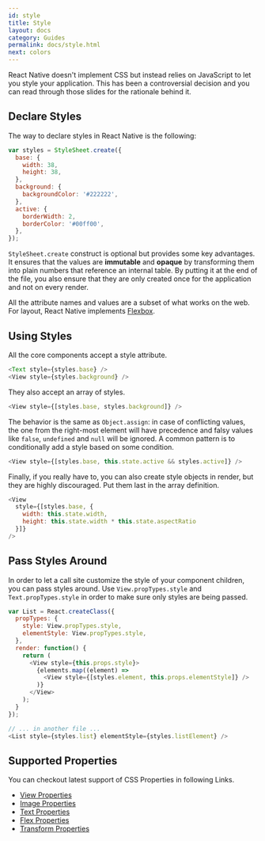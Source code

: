 ```yaml
---
id: style
title: Style
layout: docs
category: Guides
permalink: docs/style.html
next: colors
---
```


React Native doesn't implement CSS but instead relies on JavaScript to let you style your application. This has been a controversial decision and you can read through those slides for the rationale behind it.

<script async class="speakerdeck-embed" data-id="2e15908049bb013230960224c1b4b8bd" data-ratio="2" src="//speakerdeck.com/assets/embed.js"></script>

## Declare Styles

The way to declare styles in React Native is the following:

```javascript
var styles = StyleSheet.create({
  base: {
    width: 38,
    height: 38,
  },
  background: {
    backgroundColor: '#222222',
  },
  active: {
    borderWidth: 2,
    borderColor: '#00ff00',
  },
});
```

`StyleSheet.create` construct is optional but provides some key advantages. It ensures that the values are **immutable** and **opaque** by transforming them into plain numbers that reference an internal table. By putting it at the end of the file, you also ensure that they are only created once for the application and not on every render.

All the attribute names and values are a subset of what works on the web. For layout, React Native implements [Flexbox](docs/flexbox.html).

## Using Styles

All the core components accept a style attribute.

```javascript
<Text style={styles.base} />
<View style={styles.background} />
```

They also accept an array of styles.

```javascript
<View style={[styles.base, styles.background]} />
```

The behavior is the same as `Object.assign`: in case of conflicting values, the one from the right-most element will have precedence and falsy values like `false`, `undefined` and `null` will be ignored. A common pattern is to conditionally add a style based on some condition.

```javascript
<View style={[styles.base, this.state.active && styles.active]} />
```

Finally, if you really have to, you can also create style objects in render, but they are highly discouraged. Put them last in the array definition.

```javascript
<View
  style={[styles.base, {
    width: this.state.width,
    height: this.state.width * this.state.aspectRatio
  }]}
/>
```

## Pass Styles Around

In order to let a call site customize the style of your component children, you can pass styles around. Use `View.propTypes.style` and `Text.propTypes.style` in order to make sure only styles are being passed.

```javascript
var List = React.createClass({
  propTypes: {
    style: View.propTypes.style,
    elementStyle: View.propTypes.style,
  },
  render: function() {
    return (
      <View style={this.props.style}>
        {elements.map((element) =>
          <View style={[styles.element, this.props.elementStyle]} />
        )}
      </View>
    );
  }
});

// ... in another file ...
<List style={styles.list} elementStyle={styles.listElement} />
```
## Supported Properties

You can checkout latest support of CSS Properties in following Links.

- [View Properties](docs/view.html#style)
- [Image Properties](docs/image.html#style)
- [Text Properties](docs/text.html#style)
- [Flex Properties](docs/flexbox.html#content)
- [Transform Properties](docs/transforms.html#content)
